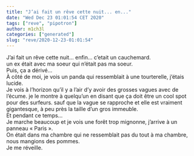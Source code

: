 ```yaml
---
title: "J’ai fait un rêve cette nuit... en..."
date: "Wed Dec 23 01:01:54 CET 2020"
tags: ["reve", "pipotron"]
author: m1ch3l
categories: ["generated"]
slug: "reve/2020-12-23-01:01:54"
---
```


J’ai fait un rêve cette nuit... enfin... c’etait un cauchemard.<br>
un ex était avec ma soeur qui n’était pas ma soeur.<br>
Puis, ça a dérivé...<br>
À côté de moi, je vois un panda qui ressemblait à une tourterelle, j’étais lucide.<br>
Je vois à l’horizon qu’il y a l’air d’y avoir des grosses vagues avec de l’écume. je le montre à quelqu’un en disant que ça doit être un cool spot pour des surfeurs. sauf que la vague se rapproche et elle est vraiment gigantesque, à peu près la taille d’un gros immeuble.<br>
Et pendant ce temps...<br>
Je marche beaucoup et je vois une forêt trop mignonne, j’arrive à un panneau « Paris ».<br>
On était dans ma chambre qui ne ressemblait pas du tout à ma chambre, nous mangions des pommes.<br>
Je me réveille.<br>
